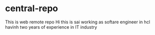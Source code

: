 # central-repo
This is web remote repo
Hi this is sai working as softare engineer in hcl
havinh two years of experience in IT industry
